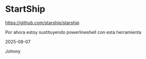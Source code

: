 # StartShip

https://github.com/starship/starship

Por ahora estoy sustituyendo powerlineshell con esta herramienta

2025-08-07

Johnny


